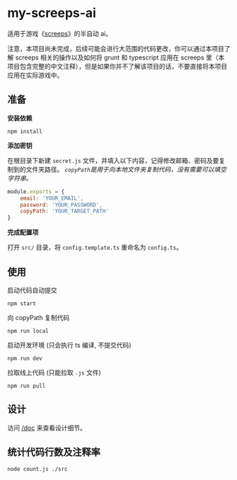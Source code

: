 # my-screeps-ai

适用于游戏《[screeps](https://screeps.com/a/#!/map)》的半自动 ai。

注意，本项目尚未完成，后续可能会进行大范围的代码更改，你可以通过本项目了解 screeps 相关的操作以及如何将 grunt 和 typescript 应用在 screeps 里（本项目包含完整的中文注释），但是如果你并不了解该项目的话，不要直接将本项目应用在实际游戏中。

## 准备

**安装依赖**

```
npm install
```

**添加密钥**

在根目录下新建 `secret.js` 文件，并填入以下内容，记得修改邮箱、密码及要复制到的文件夹路径。
*`copyPath`是用于向本地文件夹复制代码，没有需要可以填空字符串。*

```js
module.exports = {
    email: 'YOUR_EMAIL',
    password: 'YOUR_PASSWORD',
    copyPath: 'YOUR_TARGET_PATH'
}
```

**完成配置项**

打开 `src/` 目录，将 `config.template.ts` 重命名为 `config.ts`。

## 使用

启动代码自动提交

```
npm start
```

向 copyPath 复制代码

```
npm run local
```

启动开发环境 (只会执行 ts 编译, 不提交代码)

```
npm run dev
```

拉取线上代码 (只能拉取 `.js` 文件)

```
npm run pull
```

## 设计

访问 [/doc](https://github.com/HoPGoldy/my-screeps-ai/tree/master/doc) 来查看设计细节。

## 统计代码行数及注释率

```
node count.js ./src
```